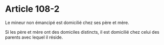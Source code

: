 # Article 108-2

Le mineur non émancipé est domicilié chez ses père et mère.

Si les père et mère ont des domiciles distincts, il est domicilié chez celui des parents avec lequel il réside.
